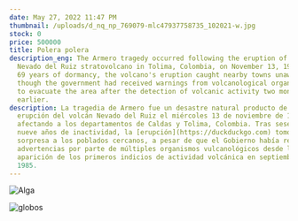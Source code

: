 ```yaml
---
date: May 27, 2022 11:47 PM
thumbnail: /uploads/d_nq_np_769079-mlc47937758735_102021-w.jpg
stock: 0
price: 500000
title: Polera polera
description_eng: The Armero tragedy occurred following the eruption of the
  Nevado del Ruiz stratovolcano in Tolima, Colombia, on November 13, 1985. After
  69 years of dormancy, the volcano's eruption caught nearby towns unaware, even
  though the government had received warnings from volcanological organizations
  to evacuate the area after the detection of volcanic activity two months
  earlier.
description: La tragedia de Armero fue un desastre natural producto de la
  erupción del volcán Nevado del Ruiz el miércoles 13 de noviembre de 1985,
  afectando a los departamentos de Caldas y Tolima, Colombia. Tras sesenta y
  nueve años de inactividad, la [erupción](https://duckduckgo.com) tomó por
  sorpresa a los poblados cercanos, a pesar de que el Gobierno había recibido
  advertencias por parte de múltiples organismos vulcanológicos desde la
  aparición de los primeros indicios de actividad volcánica en septiembre de
  1985.
---
```

<div>


![Alga](/uploads/screen-shot-2022-02-02-at-23.14.13.png "Un pie de foto por aquí")


</div>


<div>


![globos](/uploads/screen-shot-2021-12-24-at-16.32.48.png "Otro pie de foto")


</div>
